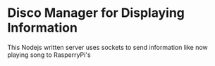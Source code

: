 # Disco Manager for Displaying Information
This Nodejs written server uses sockets to send information like now playing song to RasperryPi's
